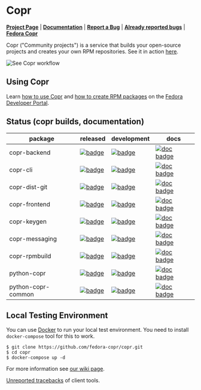 # Copr

[**Project Page**](https://github.com/fedora-copr/copr) |
[**Documentation**](https://docs.pagure.org/copr.copr/) |
[**Report a Bug**](https://bugzilla.redhat.com/enter_bug.cgi?product=Copr) |
[**Already reported bugs**](https://bugzilla.redhat.com/buglist.cgi?bug_status=NEW&bug_status=ASSIGNED&bug_status=POST&bug_status=MODIFIED&bug_status=ON_DEV&bug_status=ON_QA&bug_status=VERIFIED&bug_status=RELEASE_PENDING&classification=Community&list_id=4678560&product=Copr&query_format=advanced) |
[**Fedora Copr**](https://copr.fedoraproject.org)

Copr ("Community projects") is a service that builds your open-source projects and creates your own RPM repositories. See it in action [here](https://copr.fedoraproject.org).

![See Copr workflow](doc/img/copr-workflow.png)

## Using Copr
Learn [how to use Copr](https://developer.fedoraproject.org/deployment/copr/about.html) and [how to create RPM packages](https://developer.fedoraproject.org/deployment/rpm/about.html) on the [Fedora Developer Portal](https://developer.fedoraproject.org).

## Status (copr builds, documentation)

package | released | development | docs
------- | -------- | ----------- | ----
copr-backend | [![badge](https://copr.fedorainfracloud.org/coprs/g/copr/copr/package/copr-backend/status_image/last_build.png)](https://copr.fedorainfracloud.org/coprs/g/copr/copr/package/copr-backend/) | [![badge](https://copr.fedorainfracloud.org/coprs/g/copr/copr-dev/package/copr-backend/status_image/last_build.png)](https://copr.fedorainfracloud.org/coprs/g/copr/copr-dev/package/copr-backend/) | [![doc badge](https://readthedocs.org/projects/copr-backend/badge/?version=latest)](http://copr-backend.readthedocs.org/?badge=latest)
copr-cli | [![badge](https://copr.fedorainfracloud.org/coprs/g/copr/copr/package/copr-cli/status_image/last_build.png)](https://copr.fedorainfracloud.org/coprs/g/copr/copr/package/copr-cli/) | [![badge](https://copr.fedorainfracloud.org/coprs/g/copr/copr-dev/package/copr-cli/status_image/last_build.png)](https://copr.fedorainfracloud.org/coprs/g/copr/copr-dev/package/copr-cli/) | [![doc badge](https://readthedocs.org/projects/copr-cli/badge/?version=latest)](http://copr-cli.readthedocs.org/?badge=latest)
copr-dist-git | [![badge](https://copr.fedorainfracloud.org/coprs/g/copr/copr/package/copr-dist-git/status_image/last_build.png)](https://copr.fedorainfracloud.org/coprs/g/copr/copr/package/copr-dist-git/) | [![badge](https://copr.fedorainfracloud.org/coprs/g/copr/copr-dev/package/copr-dist-git/status_image/last_build.png)](https://copr.fedorainfracloud.org/coprs/g/copr/copr-dev/package/copr-dist-git/) | [![doc badge](https://readthedocs.org/projects/copr-dist-git/badge/?version=latest)](http://copr-dist-git.readthedocs.org/?badge=latest)
copr-frontend | [![badge](https://copr.fedorainfracloud.org/coprs/g/copr/copr/package/copr-frontend/status_image/last_build.png)](https://copr.fedorainfracloud.org/coprs/g/copr/copr/package/copr-frontend/) | [![badge](https://copr.fedorainfracloud.org/coprs/g/copr/copr-dev/package/copr-frontend/status_image/last_build.png)](https://copr.fedorainfracloud.org/coprs/g/copr/copr-dev/package/copr-frontend/) | [![doc badge](https://readthedocs.org/projects/copr-rest-api/badge/?version=latest)](http://copr-rest-api.readthedocs.org/?badge=latest)
copr-keygen | [![badge](https://copr.fedorainfracloud.org/coprs/g/copr/copr/package/copr-keygen/status_image/last_build.png)](https://copr.fedorainfracloud.org/coprs/g/copr/copr/package/copr-keygen/) | [![badge](https://copr.fedorainfracloud.org/coprs/g/copr/copr-dev/package/copr-keygen/status_image/last_build.png)](https://copr.fedorainfracloud.org/coprs/g/copr/copr-dev/package/copr-keygen/) | [![doc badge](https://readthedocs.org/projects/copr-keygen/badge/?version=latest)](http://copr-keygen.readthedocs.org/?badge=latest)
copr-messaging | [![badge](https://copr.fedorainfracloud.org/coprs/g/copr/copr/package/copr-messaging/status_image/last_build.png)](https://copr.fedorainfracloud.org/coprs/g/copr/copr/package/copr-messaging/) | [![badge](https://copr.fedorainfracloud.org/coprs/g/copr/copr-dev/package/copr-messaging/status_image/last_build.png)](https://copr.fedorainfracloud.org/coprs/g/copr/copr-dev/package/copr-messaging/) | [![doc badge](https://readthedocs.org/projects/copr-messaging/badge/?version=latest)](http://copr-messaging.readthedocs.org/?badge=latest)
copr-rpmbuild | [![badge](https://copr.fedorainfracloud.org/coprs/g/copr/copr/package/copr-rpmbuild/status_image/last_build.png)](https://copr.fedorainfracloud.org/coprs/g/copr/copr/package/copr-rpmbuild/) | [![badge](https://copr.fedorainfracloud.org/coprs/g/copr/copr-dev/package/copr-rpmbuild/status_image/last_build.png)](https://copr.fedorainfracloud.org/coprs/g/copr/copr-dev/package/copr-rpmbuild/) | [![doc badge](https://readthedocs.org/projects/copr-rpmbuild/badge/?version=latest)](http://copr-rpmbuild.readthedocs.org/?badge=latest)
python-copr | [![badge](https://copr.fedorainfracloud.org/coprs/g/copr/copr/package/python-copr/status_image/last_build.png)](https://copr.fedorainfracloud.org/coprs/g/copr/copr/package/python-copr/) | [![badge](https://copr.fedorainfracloud.org/coprs/g/copr/copr-dev/package/python-copr/status_image/last_build.png)](https://copr.fedorainfracloud.org/coprs/g/copr/copr-dev/package/python-copr/) | [![doc badge](https://readthedocs.org/projects/python-copr/badge/?version=latest)](http://python-copr.readthedocs.org/?badge=latest)
python-copr-common | [![badge](https://copr.fedorainfracloud.org/coprs/g/copr/copr/package/python-copr-common/status_image/last_build.png)](https://copr.fedorainfracloud.org/coprs/g/copr/copr/package/python-copr-common/) | [![badge](https://copr.fedorainfracloud.org/coprs/g/copr/copr-dev/package/python-copr-common/status_image/last_build.png)](https://copr.fedorainfracloud.org/coprs/g/copr/copr-dev/package/python-copr-common/) | [![doc badge](https://readthedocs.org/projects/python-copr-common/badge/?version=latest)](http://python-copr-common.readthedocs.org/?badge=latest)

[//]: # (Please generate this table by ./build_aux/generate-build-status-table)

## Local Testing Environment
You can use [Docker](https://docs.docker.com/) to run your local test environment. You need to install `docker-compose` tool for this to work.

```
$ git clone https://github.com/fedora-copr/copr.git
$ cd copr
$ docker-compose up -d
```

For more information see [our wiki page](https://docs.pagure.org/copr.copr/contribute.html?highlight=contribute).

[Unreported tracebacks](https://retrace.fedoraproject.org/faf/problems/?component_names=copr-cli%2Cpython-copr) of client tools.
